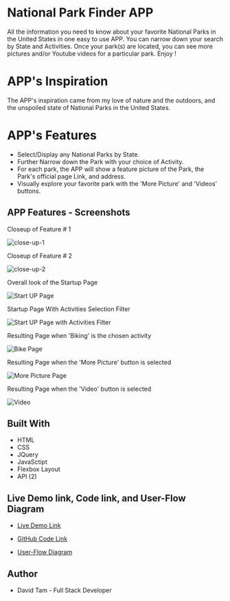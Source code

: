 # National Park Finder APP

All the information you need to know about your favorite National Parks in the United States in one easy to use APP. You can narrow down your search by State and Activities. Once your park(s) are located, you can see more pictures and/or Youtube videos for a particular park. Enjoy !


# APP's Inspiration

The APP's inspiration came from my love of nature and the outdoors, and the unspoiled state of National Parks in the United States.


# APP's Features

* Select/Display any National Parks by State.
* Further Narrow down the Park with your choice of Activity.
* For each park, the APP will show a feature picture of the Park, the Park's official page Link, and address. 
* Visually explore your favorite park with the 'More Picture' and 'Videos' buttons.

## APP Features - Screenshots


Closeup of Feature # 1 

![close-up-1](images/close-up-filter.jpg)

Closeup of Feature # 2 

![close-up-2](images/close-up-more-pic.jpg)

Overall look of the Startup Page

![Start UP Page](images/startup-page.jpg)

Startup Page With Activities Selection Filter

![Start UP Page with Activities Filter](images/startup-page-activity-option.jpg)

Resulting Page when 'Biking' is the chosen activity

![Bike Page](images/startup-page-bike.jpg)

Resulting Page when the 'More Picture' button is selected

![More Picture Page](images/more-pic.jpg)

Resulting Page when the 'Video' button is selected

![Video](images/video-page.jpg)


## Built With

* HTML
* CSS
* JQuery
* JavaSctipt
* Flexbox Layout
* API (2)


## Live Demo link, Code link, and User-Flow Diagram

- [Live Demo Link](https://davetam88.github.io/National-Park-Finder-Assignment/)

- [GitHub Code Link](https://github.com/davetam88/National-Park-Finder-Assignment/)

- [User-Flow Diagram](images/user-flow.jpg)



## Author

* David Tam - Full Stack Developer
